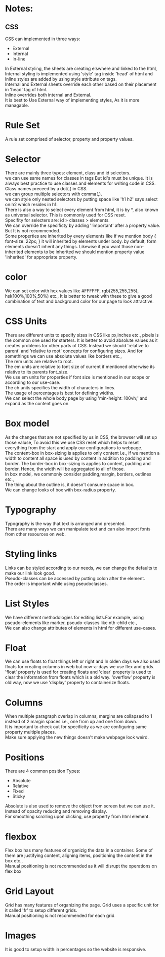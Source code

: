 # Notes:
## CSS
CSS can implemented in three ways:
<ul>
    <li>External</li>
    <li>Internal</li>
    <li>In-line</li>
</ul>
In External styling, the sheets are creating elswhere and linked to the html, Internal styling is implemented using 'style' tag inside 'head' of html and Inline styles are added by using style attribute on tags.<br>
Internal and External sheets override each other based on their placement in 'head' tag of html.<br>
Inline overrides both internal and External.<br>
It is best to Use External way of implementing styles, As it is more managable.<br>

# Rule Set
A rule set comprised of selector, property and property values.

# Selector
There are mainly three types: element, class and id selectors.<br>
we can use same names for classes in tags But id's must be unique. It is always best practice to use classes and elements for writing code in CSS. Class names preceed by a dot(.) in CSS.<br>
we can group multiple selectors with comma(,).<br>
we can style only nested selectors by putting space like 'h1 h2' says select on h2 which resides in h1.<br>
There is also a way to select every element from html, it is by *, also known as universal selector. This is commonly used for CSS reset.<br>
Specifity for selecters are: id > classes > elements.<br>
We can override the specificty by adding '!important' after a property value. But It is not recommended.<br>
Some properties are inherited by every elements  like if we mention body { font-size: 22px; } it will inherited by elements under body. by default, form elements doesn't inherit any things. Likewise if you want those non-inherited elements to be inherited we should mention property value 'inherited' for appropriate property.<br>

# color
We can set color with hex values like #FFFFFF, rgb(255,255,255), hsl(100%,100%,50%) etc., It is better to tweak with these to give a good combination of text and background color for our page to look attractive.

# CSS Units
There are different units to specify sizes in CSS like px,inches etc., pixels is the common one used for starters. It is better to avoid absolute values as it creates problems for other parts of CSS. Instead we should 'relative to parent' and 'relative to root' concepts for configuring sizes. And for somethings we can use absolute values like borders etc.,<br>
The rem units are relative to root.<br>
The em units are relative to font size of current if mentioned otherwise its relative to its parents font_size.<br>
We use em units for properties if font size is mentioned in our scope or according to our use-case.<br>
The ch units specifies the width of characters in lines.<br>
The usage of percentages is best for defining widths.<br>
We can select the whole body page by using 'min-height: 100vh;' and expand as the content goes on.<br>

# Box model
As the changes that are not specified by us in CSS, the browser will set up those valuse, To avoid this we use CSS reset which helps to reset everything from the start and apply our configurations to webpage.<br>
The content-box in box-sizing is applies to only content i.e., if we mention a width to content all space is used by content in addition to padding and border. The border-box in box-sizing is applies to content, padding and border. Hence, the width will be aggregated to all of those.<br>
In box model, we commonly consider padding,margin, borders, outlines etc.,<br>
The thing about the outline is, it doesn't consume space in box.<br>
We can change looks of box with box-radius property.<br>

# Typography
Typography is the way that text is arranged and presented.<br>
There are many ways we can manipulate text and can also import fonts from other resources on web.<br>

# Styling links
Links can be styled according to our needs, we can change the defaults to make our link look good.<br>
Pseudo-classes can be accessed by putting colon after the element.<br>
The order is important while using pseudoclasses.<br>

# List Styles
We have different methodologies for editing lists.For example, using pseudo-elements like marker, pseudo-classes like nth-child etc.,<br>
We can also change attributes of elements in html for different use-cases.<br>

# Float
We can use floats to float  things left or right and In olden days we also used floats for creating columns in web but now-a-days we use flex and grids.<br>
'float' property is used for creating floats and 'clear' property is used to clear the information from floats which is a old way. 'overflow' property is old way, now we use 'display' property to containerize floats.

# Columns
When multiple paragraph overlap in columns, margins are collapsed to 1 instead of 2 margin spaces i.e., one from up and one from down.<br>
It is important to check out for specificity as we are configuring same property multiple places.<br>
Make sure applying the new things doesn't make webpage look weird.<br>

# Positions
There are 4 common position Types:
<ul>
<li>Absolute</li>
<li>Relative</li>
<li>Fixed</li>
<li>Sticky</li>
</ul>
Absolute is also used to remove the object from screen but we can use it. Instead of opacity reducing and removing display.<br>
For smoothing scrolling upon clicking, use property from html element.<br>

# flexbox
Flex box has many features of organizig the data in a container. Some of them are justifying content, aligning items, positioning the content in the box etc.,<br>
Manual positioning is not recommended as it will disrupt the operations on flex box<br>

# Grid Layout
Grid has many features of organizing the page. Grid uses a specific unit for it called 'fr' to setup different grids.<br>
Manual positioning is not recommended for each grid.

# Images
It is good to setup width in percentages so the website is responsive.




